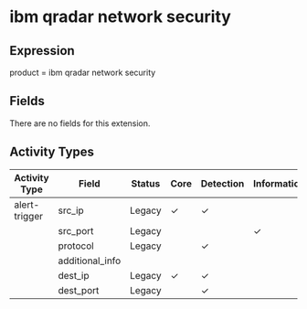 ibm qradar network security
===========================

Expression
----------

product = ibm qradar network security

Fields
------

There are no fields for this extension.

Activity Types
--------------

| Activity Type | Field           | Status | Core     | Detection | Informational |
| ------------- | --------------- | ------ | -------- | --------- | ------------- |
| alert-trigger | src_ip          | Legacy | &#10003; | &#10003;  |               |
|               | src_port        | Legacy |          |           | &#10003;      |
|               | protocol        | Legacy |          | &#10003;  |               |
|               | additional_info |        |          |           |               |
|               | dest_ip         | Legacy | &#10003; | &#10003;  |               |
|               | dest_port       | Legacy |          | &#10003;  |               |

